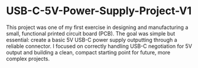 # USB-C-5V-Power-Supply-Project-V1

This project was one of my first exercise in designing and manufacturing a small, functional printed circuit board (PCB). The goal was simple but essential: create a basic 5V USB-C power supply outputting through a reliable connector. I focused on correctly handling USB-C negotiation for 5V output and building a clean, compact starting point for future, more complex projects.
